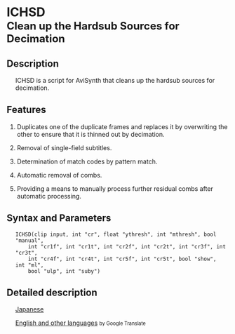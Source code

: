 # ICHSD<br><font size=5>Clean up the Hardsub Sources for Decimation</font>

## Description
<div style=padding-left:20px>

ICHSD is a script for AviSynth that cleans up the hardsub sources for decimation.
</div>

## Features

1. Duplicates one of the duplicate frames and replaces it by overwriting the other to ensure that it is thinned out by decimation.

2. Removal of single-field subtitles.

3. Determination of match codes by pattern match.

4. Automatic removal of combs.

5. Providing a means to manually process further residual combs after automatic processing.

## Syntax and Parameters
<div style=padding-left:20px>

    ICHSD(clip input, int "cr", float "ythresh", int "mthresh", bool "manual",
        int "cr1f", int "cr1t", int "cr2f", int "cr2t", int "cr3f", int "cr3t",
        int "cr4f", int "cr4t", int "cr5f", int "cr5t", bool "show", int "ml",
        bool "ulp", int "suby")
</div>

## Detailed description
<div style=padding-left:20px>

[Japanese](https://ikotas.github.io/ICHSD/)

[English and other languages](https://ikotas-github-io.translate.goog/ICHSD/?_x_tr_sl=ja&_x_tr_tl=en&_x_tr_hl=en) <span style="font-size:80%;">by Google Translate</span>
</div>
